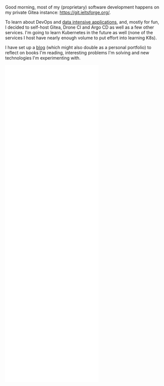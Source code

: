 Good morning, most of my (proprietary) software development happens on my private Gitea instance: https://git.ieltsforge.org/.

To learn about DevOps and [data intensive applications](https://www.oreilly.com/library/view/designing-data-intensive-applications/9781491903063/), and, mostly for fun, I decided to self-host Gitea, Drone CI and Argo CD as well as a few other services. I'm going to learn Kubernetes in the future as well (none of the services I host have nearly enough volume to put effort into learning K8s). 

I have set up a [blog](https://b.ohncal.com/) (which might also double as a personal portfolio) to reflect on books I'm reading, interesting problems I'm solving and new technologies I'm experimenting with.

![Metrics](/github-metrics.svg)
